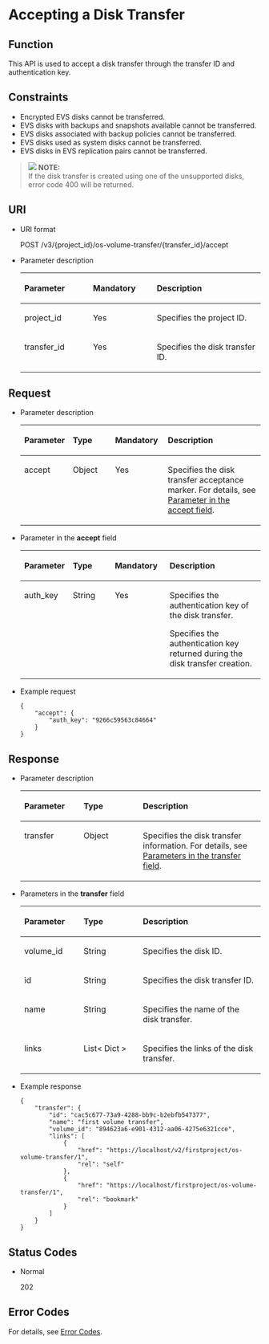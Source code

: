 # Accepting a Disk Transfer<a name="evs_04_3070"></a>

## Function<a name="en-us_topic_0092901819_section44805042171914"></a>

This API is used to accept a disk transfer through the transfer ID and authentication key.

## Constraints<a name="en-us_topic_0092901819_section47607821172029"></a>

-   Encrypted EVS disks cannot be transferred.
-   EVS disks with backups and snapshots available cannot be transferred.
-   EVS disks associated with backup policies cannot be transferred.
-   EVS disks used as system disks cannot be transferred.
-   EVS disks in EVS replication pairs cannot be transferred.

>![](/images/icon-note.gif) **NOTE:**   
>If the disk transfer is created using one of the unsupported disks, error code 400 will be returned.  

## URI<a name="section161231357162018"></a>

-   URI format

    POST /v3/\{project\_id\}/os-volume-transfer/\{transfer\_id\}/accept

-   Parameter description

    <a name="table12588112032114"></a>
    <table><thead align="left"><tr id="row758802092117"><th class="cellrowborder" valign="top" width="28.57%" id="mcps1.1.4.1.1"><p id="p4588132015212"><a name="p4588132015212"></a><a name="p4588132015212"></a>Parameter</p>
    </th>
    <th class="cellrowborder" valign="top" width="26.529999999999998%" id="mcps1.1.4.1.2"><p id="p1758842014216"><a name="p1758842014216"></a><a name="p1758842014216"></a>Mandatory</p>
    </th>
    <th class="cellrowborder" valign="top" width="44.9%" id="mcps1.1.4.1.3"><p id="p195886205215"><a name="p195886205215"></a><a name="p195886205215"></a>Description</p>
    </th>
    </tr>
    </thead>
    <tbody><tr id="row15881220162114"><td class="cellrowborder" valign="top" width="28.57%" headers="mcps1.1.4.1.1 "><p id="p858818206218"><a name="p858818206218"></a><a name="p858818206218"></a>project_id</p>
    </td>
    <td class="cellrowborder" valign="top" width="26.529999999999998%" headers="mcps1.1.4.1.2 "><p id="p10589120102111"><a name="p10589120102111"></a><a name="p10589120102111"></a>Yes</p>
    </td>
    <td class="cellrowborder" valign="top" width="44.9%" headers="mcps1.1.4.1.3 "><p id="p75891120182115"><a name="p75891120182115"></a><a name="p75891120182115"></a>Specifies the project ID.</p>
    </td>
    </tr>
    <tr id="row358911208217"><td class="cellrowborder" valign="top" width="28.57%" headers="mcps1.1.4.1.1 "><p id="p658914208211"><a name="p658914208211"></a><a name="p658914208211"></a>transfer_id</p>
    </td>
    <td class="cellrowborder" valign="top" width="26.529999999999998%" headers="mcps1.1.4.1.2 "><p id="p195891320132117"><a name="p195891320132117"></a><a name="p195891320132117"></a>Yes</p>
    </td>
    <td class="cellrowborder" valign="top" width="44.9%" headers="mcps1.1.4.1.3 "><p id="p358942015212"><a name="p358942015212"></a><a name="p358942015212"></a>Specifies the disk transfer ID.</p>
    </td>
    </tr>
    </tbody>
    </table>


## Request<a name="en-us_topic_0092901819_section3832507172056"></a>

-   Parameter description

    <a name="evs_04_2107_en-us_topic_0093348348_table42671863"></a>
    <table><thead align="left"><tr id="evs_04_2107_en-us_topic_0093348348_row12592542"><th class="cellrowborder" valign="top" width="18%" id="mcps1.1.5.1.1"><p id="evs_04_2107_en-us_topic_0093348348_p13362997"><a name="evs_04_2107_en-us_topic_0093348348_p13362997"></a><a name="evs_04_2107_en-us_topic_0093348348_p13362997"></a>Parameter</p>
    </th>
    <th class="cellrowborder" valign="top" width="18%" id="mcps1.1.5.1.2"><p id="evs_04_2107_en-us_topic_0093348348_p8661001"><a name="evs_04_2107_en-us_topic_0093348348_p8661001"></a><a name="evs_04_2107_en-us_topic_0093348348_p8661001"></a>Type</p>
    </th>
    <th class="cellrowborder" valign="top" width="22%" id="mcps1.1.5.1.3"><p id="evs_04_2107_en-us_topic_0093348348_p30452481"><a name="evs_04_2107_en-us_topic_0093348348_p30452481"></a><a name="evs_04_2107_en-us_topic_0093348348_p30452481"></a>Mandatory</p>
    </th>
    <th class="cellrowborder" valign="top" width="42%" id="mcps1.1.5.1.4"><p id="evs_04_2107_en-us_topic_0093348348_p50731910"><a name="evs_04_2107_en-us_topic_0093348348_p50731910"></a><a name="evs_04_2107_en-us_topic_0093348348_p50731910"></a>Description</p>
    </th>
    </tr>
    </thead>
    <tbody><tr id="evs_04_2107_en-us_topic_0093348348_row5187493615377"><td class="cellrowborder" valign="top" width="18%" headers="mcps1.1.5.1.1 "><p id="evs_04_2107_en-us_topic_0093348348_p4112025815377"><a name="evs_04_2107_en-us_topic_0093348348_p4112025815377"></a><a name="evs_04_2107_en-us_topic_0093348348_p4112025815377"></a>accept</p>
    </td>
    <td class="cellrowborder" valign="top" width="18%" headers="mcps1.1.5.1.2 "><p id="evs_04_2107_en-us_topic_0093348348_p4240658415377"><a name="evs_04_2107_en-us_topic_0093348348_p4240658415377"></a><a name="evs_04_2107_en-us_topic_0093348348_p4240658415377"></a>Object</p>
    </td>
    <td class="cellrowborder" valign="top" width="22%" headers="mcps1.1.5.1.3 "><p id="evs_04_2107_en-us_topic_0093348348_p1238131615377"><a name="evs_04_2107_en-us_topic_0093348348_p1238131615377"></a><a name="evs_04_2107_en-us_topic_0093348348_p1238131615377"></a>Yes</p>
    </td>
    <td class="cellrowborder" valign="top" width="42%" headers="mcps1.1.5.1.4 "><p id="evs_04_2107_en-us_topic_0093348348_p6336250715377"><a name="evs_04_2107_en-us_topic_0093348348_p6336250715377"></a><a name="evs_04_2107_en-us_topic_0093348348_p6336250715377"></a>Specifies the disk transfer acceptance marker. For details, see <a href="#evs_04_2107_li55316081111336">Parameter in the accept field</a>.</p>
    </td>
    </tr>
    </tbody>
    </table>


-   <a name="evs_04_2107_li55316081111336"></a>Parameter in the  **accept**  field

    <a name="evs_04_2107_en-us_topic_0092887872_table881415614117"></a>
    <table><thead align="left"><tr id="evs_04_2107_en-us_topic_0092887872_row168152061012"><th class="cellrowborder" valign="top" width="18%" id="mcps1.1.5.1.1"><p id="evs_04_2107_en-us_topic_0092887872_p17815961816"><a name="evs_04_2107_en-us_topic_0092887872_p17815961816"></a><a name="evs_04_2107_en-us_topic_0092887872_p17815961816"></a>Parameter</p>
    </th>
    <th class="cellrowborder" valign="top" width="18%" id="mcps1.1.5.1.2"><p id="evs_04_2107_en-us_topic_0092887872_p9815116514"><a name="evs_04_2107_en-us_topic_0092887872_p9815116514"></a><a name="evs_04_2107_en-us_topic_0092887872_p9815116514"></a>Type</p>
    </th>
    <th class="cellrowborder" valign="top" width="23%" id="mcps1.1.5.1.3"><p id="evs_04_2107_en-us_topic_0092887872_p11815176017"><a name="evs_04_2107_en-us_topic_0092887872_p11815176017"></a><a name="evs_04_2107_en-us_topic_0092887872_p11815176017"></a>Mandatory</p>
    </th>
    <th class="cellrowborder" valign="top" width="41%" id="mcps1.1.5.1.4"><p id="evs_04_2107_en-us_topic_0092887872_p881596417"><a name="evs_04_2107_en-us_topic_0092887872_p881596417"></a><a name="evs_04_2107_en-us_topic_0092887872_p881596417"></a>Description</p>
    </th>
    </tr>
    </thead>
    <tbody><tr id="evs_04_2107_en-us_topic_0092887872_row6815269119"><td class="cellrowborder" valign="top" width="18%" headers="mcps1.1.5.1.1 "><p id="evs_04_2107_p64366674111553"><a name="evs_04_2107_p64366674111553"></a><a name="evs_04_2107_p64366674111553"></a>auth_key</p>
    </td>
    <td class="cellrowborder" valign="top" width="18%" headers="mcps1.1.5.1.2 "><p id="evs_04_2107_p46318102111553"><a name="evs_04_2107_p46318102111553"></a><a name="evs_04_2107_p46318102111553"></a>String</p>
    </td>
    <td class="cellrowborder" valign="top" width="23%" headers="mcps1.1.5.1.3 "><p id="evs_04_2107_p60778811111553"><a name="evs_04_2107_p60778811111553"></a><a name="evs_04_2107_p60778811111553"></a>Yes</p>
    </td>
    <td class="cellrowborder" valign="top" width="41%" headers="mcps1.1.5.1.4 "><p id="evs_04_2107_p24136681111553"><a name="evs_04_2107_p24136681111553"></a><a name="evs_04_2107_p24136681111553"></a>Specifies the authentication key of the disk transfer.</p>
    <p id="evs_04_2107_p1338232914415"><a name="evs_04_2107_p1338232914415"></a><a name="evs_04_2107_p1338232914415"></a>Specifies the authentication key returned during the disk transfer creation.</p>
    </td>
    </tr>
    </tbody>
    </table>

-   Example request

    ```
    {
        "accept": {
            "auth_key": "9266c59563c84664"
        }
    }
    ```


## Response<a name="section10834135717381"></a>

-   Parameter description

    <a name="evs_04_2107_table1265065712913"></a>
    <table><thead align="left"><tr id="evs_04_2107_row565045719919"><th class="cellrowborder" valign="top" width="24.67753224677532%" id="mcps1.1.4.1.1"><p id="evs_04_2107_p965065715915"><a name="evs_04_2107_p965065715915"></a><a name="evs_04_2107_p965065715915"></a>Parameter</p>
    </th>
    <th class="cellrowborder" valign="top" width="24.67753224677532%" id="mcps1.1.4.1.2"><p id="evs_04_2107_p1465018571910"><a name="evs_04_2107_p1465018571910"></a><a name="evs_04_2107_p1465018571910"></a>Type</p>
    </th>
    <th class="cellrowborder" valign="top" width="50.64493550644935%" id="mcps1.1.4.1.3"><p id="evs_04_2107_p14650857797"><a name="evs_04_2107_p14650857797"></a><a name="evs_04_2107_p14650857797"></a>Description</p>
    </th>
    </tr>
    </thead>
    <tbody><tr id="evs_04_2107_row1465012571994"><td class="cellrowborder" valign="top" width="24.67753224677532%" headers="mcps1.1.4.1.1 "><p id="evs_04_2107_p176508571198"><a name="evs_04_2107_p176508571198"></a><a name="evs_04_2107_p176508571198"></a>transfer</p>
    </td>
    <td class="cellrowborder" valign="top" width="24.67753224677532%" headers="mcps1.1.4.1.2 "><p id="evs_04_2107_p165035718911"><a name="evs_04_2107_p165035718911"></a><a name="evs_04_2107_p165035718911"></a>Object</p>
    </td>
    <td class="cellrowborder" valign="top" width="50.64493550644935%" headers="mcps1.1.4.1.3 "><p id="evs_04_2107_p665065715911"><a name="evs_04_2107_p665065715911"></a><a name="evs_04_2107_p665065715911"></a>Specifies the disk transfer information. For details, see <a href="#evs_04_2107_li12496189111714">Parameters in the transfer field</a>.</p>
    </td>
    </tr>
    </tbody>
    </table>

-   <a name="evs_04_2107_li12496189111714"></a>Parameters in the  **transfer**  field

    <a name="evs_04_2107_en-us_topic_0092901819_table6685576181553"></a>
    <table><thead align="left"><tr id="evs_04_2107_en-us_topic_0092901819_row1296752181553"><th class="cellrowborder" valign="top" width="24.67753224677532%" id="mcps1.1.4.1.1"><p id="evs_04_2107_en-us_topic_0092901819_p37928058181553"><a name="evs_04_2107_en-us_topic_0092901819_p37928058181553"></a><a name="evs_04_2107_en-us_topic_0092901819_p37928058181553"></a>Parameter</p>
    </th>
    <th class="cellrowborder" valign="top" width="24.67753224677532%" id="mcps1.1.4.1.2"><p id="evs_04_2107_en-us_topic_0092901819_p52273840181553"><a name="evs_04_2107_en-us_topic_0092901819_p52273840181553"></a><a name="evs_04_2107_en-us_topic_0092901819_p52273840181553"></a>Type</p>
    </th>
    <th class="cellrowborder" valign="top" width="50.64493550644935%" id="mcps1.1.4.1.3"><p id="evs_04_2107_en-us_topic_0092901819_p42375363181553"><a name="evs_04_2107_en-us_topic_0092901819_p42375363181553"></a><a name="evs_04_2107_en-us_topic_0092901819_p42375363181553"></a>Description</p>
    </th>
    </tr>
    </thead>
    <tbody><tr id="evs_04_2107_en-us_topic_0092901819_row569771417102"><td class="cellrowborder" valign="top" width="24.67753224677532%" headers="mcps1.1.4.1.1 "><p id="evs_04_2107_en-us_topic_0092901819_p369761461010"><a name="evs_04_2107_en-us_topic_0092901819_p369761461010"></a><a name="evs_04_2107_en-us_topic_0092901819_p369761461010"></a>volume_id</p>
    </td>
    <td class="cellrowborder" valign="top" width="24.67753224677532%" headers="mcps1.1.4.1.2 "><p id="evs_04_2107_en-us_topic_0092901819_p769712143104"><a name="evs_04_2107_en-us_topic_0092901819_p769712143104"></a><a name="evs_04_2107_en-us_topic_0092901819_p769712143104"></a>String</p>
    </td>
    <td class="cellrowborder" valign="top" width="50.64493550644935%" headers="mcps1.1.4.1.3 "><p id="evs_04_2107_en-us_topic_0092901819_p56979145107"><a name="evs_04_2107_en-us_topic_0092901819_p56979145107"></a><a name="evs_04_2107_en-us_topic_0092901819_p56979145107"></a>Specifies the disk ID.</p>
    </td>
    </tr>
    <tr id="evs_04_2107_en-us_topic_0092901819_row2457217151019"><td class="cellrowborder" valign="top" width="24.67753224677532%" headers="mcps1.1.4.1.1 "><p id="evs_04_2107_en-us_topic_0092901819_p94571174106"><a name="evs_04_2107_en-us_topic_0092901819_p94571174106"></a><a name="evs_04_2107_en-us_topic_0092901819_p94571174106"></a>id</p>
    </td>
    <td class="cellrowborder" valign="top" width="24.67753224677532%" headers="mcps1.1.4.1.2 "><p id="evs_04_2107_en-us_topic_0092901819_p174577172105"><a name="evs_04_2107_en-us_topic_0092901819_p174577172105"></a><a name="evs_04_2107_en-us_topic_0092901819_p174577172105"></a>String</p>
    </td>
    <td class="cellrowborder" valign="top" width="50.64493550644935%" headers="mcps1.1.4.1.3 "><p id="evs_04_2107_en-us_topic_0092901819_p18457171718107"><a name="evs_04_2107_en-us_topic_0092901819_p18457171718107"></a><a name="evs_04_2107_en-us_topic_0092901819_p18457171718107"></a>Specifies the disk transfer ID.</p>
    </td>
    </tr>
    <tr id="evs_04_2107_en-us_topic_0092901819_row527752431012"><td class="cellrowborder" valign="top" width="24.67753224677532%" headers="mcps1.1.4.1.1 "><p id="evs_04_2107_en-us_topic_0092901819_p10277112415105"><a name="evs_04_2107_en-us_topic_0092901819_p10277112415105"></a><a name="evs_04_2107_en-us_topic_0092901819_p10277112415105"></a>name</p>
    </td>
    <td class="cellrowborder" valign="top" width="24.67753224677532%" headers="mcps1.1.4.1.2 "><p id="evs_04_2107_en-us_topic_0092901819_p4277132441017"><a name="evs_04_2107_en-us_topic_0092901819_p4277132441017"></a><a name="evs_04_2107_en-us_topic_0092901819_p4277132441017"></a>String</p>
    </td>
    <td class="cellrowborder" valign="top" width="50.64493550644935%" headers="mcps1.1.4.1.3 "><p id="evs_04_2107_en-us_topic_0092901819_p827720241108"><a name="evs_04_2107_en-us_topic_0092901819_p827720241108"></a><a name="evs_04_2107_en-us_topic_0092901819_p827720241108"></a>Specifies the name of the disk transfer.</p>
    </td>
    </tr>
    <tr id="evs_04_2107_en-us_topic_0092901819_row10511614102910"><td class="cellrowborder" valign="top" width="24.67753224677532%" headers="mcps1.1.4.1.1 "><p id="evs_04_2107_en-us_topic_0092901819_p19144131917296"><a name="evs_04_2107_en-us_topic_0092901819_p19144131917296"></a><a name="evs_04_2107_en-us_topic_0092901819_p19144131917296"></a>links</p>
    </td>
    <td class="cellrowborder" valign="top" width="24.67753224677532%" headers="mcps1.1.4.1.2 "><p id="evs_04_2107_en-us_topic_0092901819_p950720235293"><a name="evs_04_2107_en-us_topic_0092901819_p950720235293"></a><a name="evs_04_2107_en-us_topic_0092901819_p950720235293"></a>List&lt; Dict &gt;</p>
    </td>
    <td class="cellrowborder" valign="top" width="50.64493550644935%" headers="mcps1.1.4.1.3 "><p id="evs_04_2107_en-us_topic_0092901819_p184902291294"><a name="evs_04_2107_en-us_topic_0092901819_p184902291294"></a><a name="evs_04_2107_en-us_topic_0092901819_p184902291294"></a>Specifies the links of the disk transfer.</p>
    </td>
    </tr>
    </tbody>
    </table>

-   Example response

    ```
    {
        "transfer": {
            "id": "cac5c677-73a9-4288-bb9c-b2ebfb547377", 
            "name": "first volume transfer", 
            "volume_id": "894623a6-e901-4312-aa06-4275e6321cce", 
            "links": [
                {
                    "href": "https://localhost/v2/firstproject/os-volume-transfer/1", 
                    "rel": "self"
                }, 
                {
                    "href": "https://localhost/firstproject/os-volume-transfer/1", 
                    "rel": "bookmark"
                }
            ]
        }
    }
    ```


## Status Codes<a name="en-us_topic_0092901819_section10353980172239"></a>

-   Normal

    202


## Error Codes<a name="section431317151242"></a>

For details, see  [Error Codes](error-codes.md).


